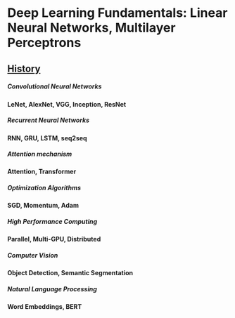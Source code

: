 # Deep Learning Fundamentals: Linear Neural Networks, Multilayer Perceptrons

## [History](https://github.com/JuJu-Ren/Machine-Learning-Study/blob/main/files/history.MD)
##### Convolutional Neural Networks
**LeNet, AlexNet, VGG, Inception, ResNet**

##### Recurrent Neural Networks
**RNN, GRU, LSTM, seq2seq**

##### Attention mechanism
**Attention, Transformer**

##### Optimization Algorithms
**SGD, Momentum, Adam**

##### High Performance Computing
**Parallel, Multi-GPU, Distributed**

##### Computer Vision
**Object Detection, Semantic Segmentation**

##### Natural Language Processing
**Word Embeddings, BERT**
